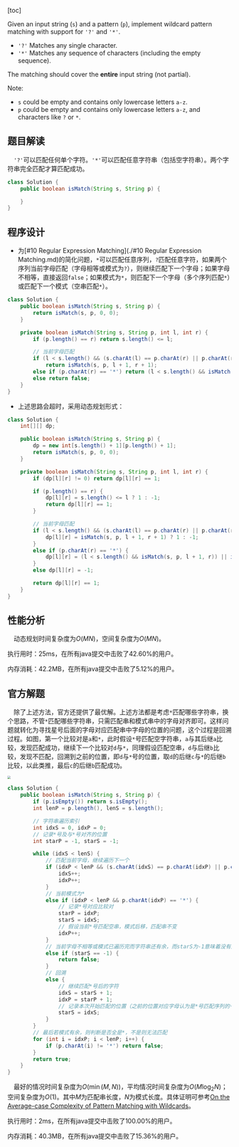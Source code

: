 [toc]

Given an input string (`s`) and a pattern (`p`), implement wildcard pattern matching with support for `'?'` and `'*'`.

* `'?'` Matches any single character.
* `'*'` Matches any sequence of characters (including the empty sequence).

The matching should cover the **entire** input string (not partial).



Note:

* `s` could be empty and contains only lowercase letters `a-z`.
* `p` could be empty and contains only lowercase letters `a-z`, and characters like `?` or `*`.



## 题目解读

&emsp;`'?'`可以匹配任何单个字符。`'*'`可以匹配任意字符串（包括空字符串）。两个字符串完全匹配才算匹配成功。

```java
class Solution {
    public boolean isMatch(String s, String p) {

    }
}
```

## 程序设计

* 为[#10 Regular Expression Matching](./#10 Regular Expression Matching.md)的简化问题，`*`可以匹配任意序列，`?`匹配任意字符，如果两个序列当前字母匹配（字母相等或模式为`?`），则继续匹配下一个字母；如果字母不相等，直接返回`false`；如果模式为`*`，则匹配下一个字母（多个序列匹配`*`）或匹配下一个模式（空串匹配`*`）。

```java
class Solution {
    public boolean isMatch(String s, String p) {
        return isMatch(s, p, 0, 0);
    }

    private boolean isMatch(String s, String p, int l, int r) {
        if (p.length() == r) return s.length() <= l;

        // 当前字母匹配
        if (l < s.length() && (s.charAt(l) == p.charAt(r) || p.charAt(r) == '?'))
            return isMatch(s, p, l + 1, r + 1);
        else if (p.charAt(r) == '*') return (l < s.length() && isMatch(s, p, l + 1, r)) || isMatch(s, p, l, r + 1);
        else return false;
    }
}
```

* 上述思路会超时，采用动态规划形式：

```java
class Solution {
    int[][] dp;

    public boolean isMatch(String s, String p) {
        dp = new int[s.length() + 1][p.length() + 1];
        return isMatch(s, p, 0, 0);
    }

    private boolean isMatch(String s, String p, int l, int r) {
        if (dp[l][r] != 0) return dp[l][r] == 1;

        if (p.length() == r) {
            dp[l][r] = s.length() <= l ? 1 : -1;
            return dp[l][r] == 1;
        }

        // 当前字母匹配
        if (l < s.length() && (s.charAt(l) == p.charAt(r) || p.charAt(r) == '?')) {
            dp[l][r] = isMatch(s, p, l + 1, r + 1) ? 1 : -1;
        }
        else if (p.charAt(r) == '*') {
            dp[l][r] = (l < s.length() && isMatch(s, p, l + 1, r)) || isMatch(s, p, l, r + 1) ? 1 : -1;
        }
        else dp[l][r] = -1;

        return dp[l][r] == 1;
    }
}
```

## 性能分析

&emsp;动态规划时间复杂度为$O(MN)$，空间复杂度为$O(MN)$。

执行用时：25ms，在所有java提交中击败了42.60%的用户。

内存消耗：42.2MB，在所有java提交中击败了5.12%的用户。

## 官方解题

&emsp;除了上述方法，官方还提供了最优解。上述方法都是考虑`*`匹配哪些字符串，换个思路，不管`*`匹配哪些字符串，只需匹配串和模式串中的字母对齐即可。这样问题就转化为寻找星号后面的字母对应匹配串中字母的位置的问题，这个过程是回溯过程。如图，第一个比较对是`a`和`*`，此时假设`*`号匹配空字符串，`a`与其后继`a`比较，发现匹配成功，继续下一个比较对`d`与`*`，同理假设匹配空串，`d`与后继`b`比较，发现不匹配，回溯到之前的位置，即`d`与`*`号的位置，取`d`的后继`c`与`*`的后继`b`比较，以此类推，最后`c`的后继`b`匹配成功。

<img src="../images/#44.jpeg" style="zoom: 45%;" />

```java
class Solution {
    public boolean isMatch(String s, String p) {
        if (p.isEmpty()) return s.isEmpty();
        int lenP = p.length(), lenS = s.length();

        // 字符串遍历索引
        int idxS = 0, idxP = 0;
        // 记录*号及与*号对齐的位置
        int starP = -1, starS = -1;

        while (idxS < lenS) {
            // 匹配当前字母，继续遍历下一个
            if (idxP < lenP && (s.charAt(idxS) == p.charAt(idxP) || p.charAt(idxP) == '?')) {
                idxS++;
                idxP++;
            }
            // 当前模式为*
            else if (idxP < lenP && p.charAt(idxP) == '*') {
                // 记录*号对应比较对
                starP = idxP;
                starS = idxS;
                // 假设当前*号匹配空串，模式后移，匹配串不变
                idxP++;
            }
            // 当前字母不相等或模式已遍历完而字符串还有余，而starS为-1意味着没有向前回溯的位置，返回
            else if (starS == -1) {
                return false;
            } 
            // 回溯
            else {
                // 继续匹配*号后的字符
                idxS = starS + 1;
                idxP = starP + 1;
                // 记录本次开始匹配的位置（之前的位置对应字母认为是*号匹配序列的一部分）
                starS = idxS;
            }
        }
        // 最后若模式有余，则判断是否全是*，不是则无法匹配
        for (int i = idxP; i < lenP; i++) {
            if (p.charAt(i) != '*') return false;
        }
        return true;
    }
}
```

&emsp;最好的情况时间复杂度为$O(\min(M,N))$，平均情况时间复杂度为$O(M\log_2N)$；空间复杂度为$O(1)$。其中$M$为匹配串长度，$N$为模式长度。具体证明可参考[On the Average-case Complexity of Pattern Matching with Wildcards](./https://arxiv.org/pdf/1407.0950.pdf)。

执行用时：2ms，在所有java提交中击败了100.00%的用户。

内存消耗：40.3MB，在所有java提交中击败了15.36%的用户。